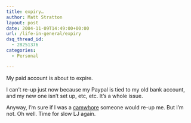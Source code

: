 ```yaml
---
title: expiry…
author: Matt Stratton
layout: post
date: 2004-11-09T14:49:00+00:00
url: /life-in-general/expiry
dsq_thread_id:
  - 28251376
categories:
  - Personal

---
```

My paid account is about to expire.

I can&#8217;t re-up just now because my Paypal is tied to my old bank account, and my new one isn&#8217;t set up, etc, etc. It&#8217;s a whole issue.

Anyway, I&#8217;m sure if I was a [camwhore][1] someone would re-up me. But I&#8217;m not. Oh well. Time for slow LJ again.

 [1]: https://maddox.xmission.com/cam_whore.html